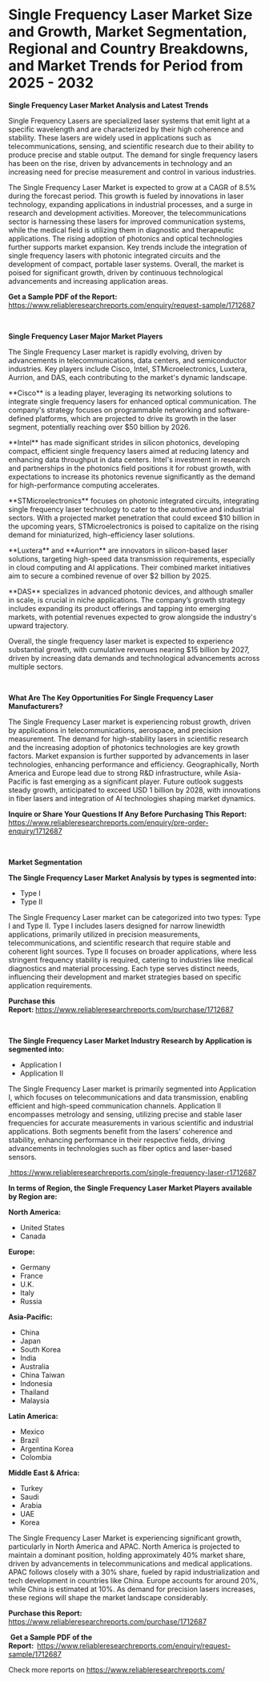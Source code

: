 <p><h1>Single Frequency Laser Market Size and Growth, Market Segmentation, Regional and Country Breakdowns, and Market Trends for Period from 2025 -  2032</h1></p><p><strong>Single Frequency Laser Market Analysis and Latest Trends</strong></p>
<p><p>Single Frequency Lasers are specialized laser systems that emit light at a specific wavelength and are characterized by their high coherence and stability. These lasers are widely used in applications such as telecommunications, sensing, and scientific research due to their ability to produce precise and stable output. The demand for single frequency lasers has been on the rise, driven by advancements in technology and an increasing need for precise measurement and control in various industries.</p><p>The Single Frequency Laser Market is expected to grow at a CAGR of 8.5% during the forecast period. This growth is fueled by innovations in laser technology, expanding applications in industrial processes, and a surge in research and development activities. Moreover, the telecommunications sector is harnessing these lasers for improved communication systems, while the medical field is utilizing them in diagnostic and therapeutic applications. The rising adoption of photonics and optical technologies further supports market expansion. Key trends include the integration of single frequency lasers with photonic integrated circuits and the development of compact, portable laser systems. Overall, the market is poised for significant growth, driven by continuous technological advancements and increasing application areas.</p></p>
<p><strong>Get a Sample PDF of the Report:&nbsp;</strong> <a href="https://www.reliableresearchreports.com/enquiry/request-sample/1712687?utm_campaign=3060&utm_medium=2&utm_source=Github&utm_content=ia&utm_term=28032025&utm_id=single-frequency-laser">https://www.reliableresearchreports.com/enquiry/request-sample/1712687</a></p>
<p>&nbsp;</p>
<p><strong>Single Frequency Laser Major Market Players</strong></p>
<p><p>The Single Frequency Laser market is rapidly evolving, driven by advancements in telecommunications, data centers, and semiconductor industries. Key players include Cisco, Intel, STMicroelectronics, Luxtera, Aurrion, and DAS, each contributing to the market's dynamic landscape.</p><p>**Cisco** is a leading player, leveraging its networking solutions to integrate single frequency lasers for enhanced optical communication. The company's strategy focuses on programmable networking and software-defined platforms, which are projected to drive its growth in the laser segment, potentially reaching over $50 billion by 2026.</p><p>**Intel** has made significant strides in silicon photonics, developing compact, efficient single frequency lasers aimed at reducing latency and enhancing data throughput in data centers. Intel's investment in research and partnerships in the photonics field positions it for robust growth, with expectations to increase its photonics revenue significantly as the demand for high-performance computing accelerates.</p><p>**STMicroelectronics** focuses on photonic integrated circuits, integrating single frequency laser technology to cater to the automotive and industrial sectors. With a projected market penetration that could exceed $10 billion in the upcoming years, STMicroelectronics is poised to capitalize on the rising demand for miniaturized, high-efficiency laser solutions.</p><p>**Luxtera** and **Aurrion** are innovators in silicon-based laser solutions, targeting high-speed data transmission requirements, especially in cloud computing and AI applications. Their combined market initiatives aim to secure a combined revenue of over $2 billion by 2025.</p><p>**DAS** specializes in advanced photonic devices, and although smaller in scale, is crucial in niche applications. The company’s growth strategy includes expanding its product offerings and tapping into emerging markets, with potential revenues expected to grow alongside the industry's upward trajectory.</p><p>Overall, the single frequency laser market is expected to experience substantial growth, with cumulative revenues nearing $15 billion by 2027, driven by increasing data demands and technological advancements across multiple sectors.</p></p>
<p>&nbsp;</p>
<p><strong>What Are The Key Opportunities For Single Frequency Laser Manufacturers?</strong></p>
<p><p>The Single Frequency Laser market is experiencing robust growth, driven by applications in telecommunications, aerospace, and precision measurement. The demand for high-stability lasers in scientific research and the increasing adoption of photonics technologies are key growth factors. Market expansion is further supported by advancements in laser technologies, enhancing performance and efficiency. Geographically, North America and Europe lead due to strong R&D infrastructure, while Asia-Pacific is fast emerging as a significant player. Future outlook suggests steady growth, anticipated to exceed USD 1 billion by 2028, with innovations in fiber lasers and integration of AI technologies shaping market dynamics.</p></p>
<p><strong>Inquire or Share Your Questions If Any Before Purchasing This Report:</strong> <a href="https://www.reliableresearchreports.com/enquiry/pre-order-enquiry/1712687?utm_campaign=3060&utm_medium=2&utm_source=Github&utm_content=ia&utm_term=28032025&utm_id=single-frequency-laser">https://www.reliableresearchreports.com/enquiry/pre-order-enquiry/1712687</a></p>
<p>&nbsp;</p>
<p><strong>Market Segmentation</strong></p>
<p><strong>The Single Frequency Laser Market Analysis by types is segmented into:</strong></p>
<p><ul><li>Type I</li><li>Type II</li></ul></p>
<p><p>The Single Frequency Laser market can be categorized into two types: Type I and Type II. Type I includes lasers designed for narrow linewidth applications, primarily utilized in precision measurements, telecommunications, and scientific research that require stable and coherent light sources. Type II focuses on broader applications, where less stringent frequency stability is required, catering to industries like medical diagnostics and material processing. Each type serves distinct needs, influencing their development and market strategies based on specific application requirements.</p></p>
<p><strong>Purchase this Report:&nbsp;</strong><a href="https://www.reliableresearchreports.com/purchase/1712687?utm_campaign=3060&utm_medium=2&utm_source=Github&utm_content=ia&utm_term=28032025&utm_id=single-frequency-laser">https://www.reliableresearchreports.com/purchase/1712687</a></p>
<p>&nbsp;</p>
<p><strong>The Single Frequency Laser Market Industry Research by Application is segmented into:</strong></p>
<p><ul><li>Application I</li><li>Application II</li></ul></p>
<p><p>The Single Frequency Laser market is primarily segmented into Application I, which focuses on telecommunications and data transmission, enabling efficient and high-speed communication channels. Application II encompasses metrology and sensing, utilizing precise and stable laser frequencies for accurate measurements in various scientific and industrial applications. Both segments benefit from the lasers' coherence and stability, enhancing performance in their respective fields, driving advancements in technologies such as fiber optics and laser-based sensors.</p></p>
<p><a href="https://www.reliableresearchreports.com/single-frequency-laser-r1712687?utm_campaign=3060&utm_medium=2&utm_source=Github&utm_content=ia&utm_term=28032025&utm_id=single-frequency-laser">&nbsp;https://www.reliableresearchreports.com/single-frequency-laser-r1712687</a></p>
<p><strong>In terms of Region, the Single Frequency Laser Market Players available by Region are:</strong></p>
<p>
    <p> <strong> North America: </strong>
        <ul>
            <li>United States</li>
            <li>Canada</li>
        </ul>
        </p> 
    <p> <strong> Europe: </strong>
        <ul>
            <li>Germany</li>
            <li>France</li>
            <li>U.K.</li>
            <li>Italy</li>
            <li>Russia</li>
        </ul>
        </p> 
    <p> <strong> Asia-Pacific: </strong>
        <ul>
            <li>China</li>
            <li>Japan</li>
            <li>South Korea</li>
            <li>India</li>
            <li>Australia</li>
            <li>China Taiwan</li>
            <li>Indonesia</li>
            <li>Thailand</li>
            <li>Malaysia</li>
        </ul>
        </p> 
    <p> <strong> Latin America: </strong>
        <ul>
            <li>Mexico</li>
            <li>Brazil</li>
            <li>Argentina Korea</li>
            <li>Colombia</li>
        </ul>
        </p> 
    <p> <strong> Middle East & Africa: </strong>
        <ul>
            <li>Turkey</li>
            <li>Saudi</li>
            <li>Arabia</li>
            <li>UAE</li>
            <li>Korea</li>
        </ul>
    </p>
    </p>
<p><p>The Single Frequency Laser Market is experiencing significant growth, particularly in North America and APAC. North America is projected to maintain a dominant position, holding approximately 40% market share, driven by advancements in telecommunications and medical applications. APAC follows closely with a 30% share, fueled by rapid industrialization and tech development in countries like China. Europe accounts for around 20%, while China is estimated at 10%. As demand for precision lasers increases, these regions will shape the market landscape considerably.</p></p>
<p><strong>Purchase this Report: </strong><a href="https://www.reliableresearchreports.com/purchase/1712687?utm_campaign=3060&utm_medium=2&utm_source=Github&utm_content=ia&utm_term=28032025&utm_id=single-frequency-laser">https://www.reliableresearchreports.com/purchase/1712687</a></p>
<p>&nbsp;<strong>Get a Sample PDF of the Report:&nbsp;&nbsp;</strong><a href="https://www.reliableresearchreports.com/enquiry/request-sample/1712687?utm_campaign=3060&utm_medium=2&utm_source=Github&utm_content=ia&utm_term=28032025&utm_id=single-frequency-laser">https://www.reliableresearchreports.com/enquiry/request-sample/1712687</a></p>
<p><strong></strong></p>
<p>Check more reports on <a href="https://www.reliableresearchreports.com/?utm_campaign=3060&utm_medium=2&utm_source=Github&utm_content=ia&utm_term=28032025&utm_id=single-frequency-laser">https://www.reliableresearchreports.com/</a></p>